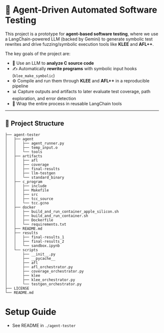 # 🧪 Agent-Driven Automated Software Testing

This project is a prototype for **agent-based software testing**, where we use a LangChain-powered LLM (backed by Gemini) to generate symbolic test rewrites and drive fuzzing/symbolic execution tools like **KLEE** and **AFL++**.

The key goals of the project are:
- 🧠 Use an LLM to **analyze C source code**
- ✍️ Automatically **rewrite programs** with symbolic input hooks (`klee_make_symbolic`)
- ⚙️ Compile and run them through **KLEE** and **AFL++** in a reproducible pipeline
- 📊 Capture outputs and artifacts to later evaluate test coverage, path exploration, and error detection
- 🔁 Wrap the entire process in reusable LangChain tools

---

## 📁 Project Structure

```
├── agent-tester
│   ├── agent
│   │   ├── agent_runner.py
│   │   ├── temp_input.o
│   │   └── tools
│   ├── artifacts
│   │   ├── afl
│   │   ├── coverage
│   │   ├── final-results
│   │   ├── llm-testgen
│   │   └── standard_binary
│   ├── c_program
│   │   ├── include
│   │   ├── Makefile
│   │   ├── src
│   │   ├── tcc_source
│   │   └── tcc.gcno
│   ├── docker
│   │   ├── build_and_run_container_apple_silicon.sh
│   │   ├── build_and_run_container.sh
│   │   ├── Dockerfile
│   │   └── requirements.txt
│   ├── README.md
│   ├── results
│   │   ├── final-results_1
│   │   ├── final-results_2
│   │   └── sandbox.ipynb
│   └── scripts
│       ├── __init__.py
│       ├── __pycache__
│       ├── afl
│       ├── afl_orchestrator.py
│       ├── coverage_orchestrator.py
│       ├── klee
│       ├── klee_orchestrator.py
│       └── testgen_orchestrator.py
├── LICENSE
└── README.md
```


# Setup Guide 
- See README in `./agent-tester`
